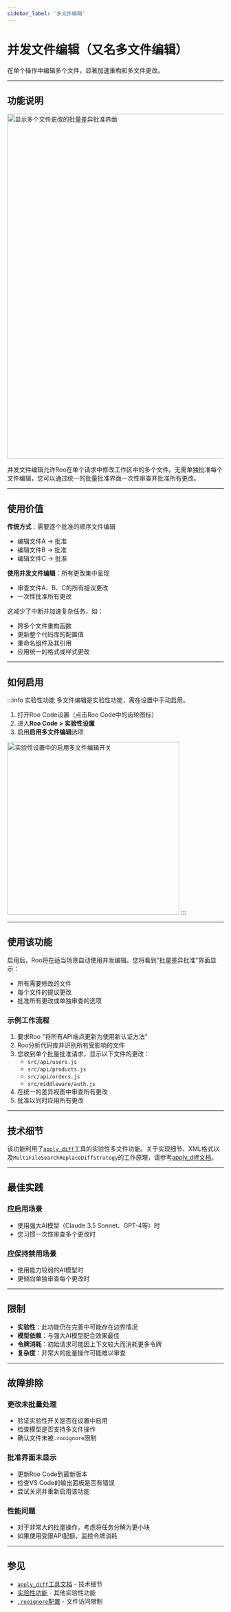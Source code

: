 ```yaml
---
sidebar_label: '多文件编辑'
---
```


# 并发文件编辑（又名多文件编辑）

在单个操作中编辑多个文件，显著加速重构和多文件更改。

---

## 功能说明

<img src="/img/concurrent-file-edits/concurrent-file-edits-1.png" alt="显示多个文件更改的批量差异批准界面" width="800" />

并发文件编辑允许Roo在单个请求中修改工作区中的多个文件。无需单独批准每个文件编辑，您可以通过统一的批量批准界面一次性审查并批准所有更改。

---

## 使用价值

**传统方式**：需要逐个批准的顺序文件编辑
- 编辑文件A → 批准
- 编辑文件B → 批准
- 编辑文件C → 批准

**使用并发文件编辑**：所有更改集中呈现
- 审查文件A、B、C的所有提议更改
- 一次性批准所有更改

这减少了中断并加速复杂任务，如：
- 跨多个文件重构函数
- 更新整个代码库的配置值
- 重命名组件及其引用
- 应用统一的格式或样式更改

---

## 如何启用

:::info 实验性功能
多文件编辑是实验性功能，需在设置中手动启用。

1. 打开Roo Code设置（点击Roo Code中的齿轮图标）
2. 进入**Roo Code > 实验性设置**
3. 启用**启用多文件编辑**选项

<img src="/img/concurrent-file-edits/concurrent-file-edits.png" alt="实验性设置中的启用多文件编辑开关" width="400" />
:::

---

## 使用该功能

启用后，Roo将在适当场景自动使用并发编辑。您将看到"批量差异批准"界面显示：

- 所有需要修改的文件
- 每个文件的提议更改
- 批准所有更改或单独审查的选项

### 示例工作流程

1. 要求Roo "将所有API端点更新为使用新认证方法"
2. Roo分析代码库并识别所有受影响的文件
3. 您收到单个批量批准请求，显示以下文件的更改：
    - `src/api/users.js`
    - `src/api/products.js`
    - `src/api/orders.js`
    - `src/middleware/auth.js`
4. 在统一的差异视图中审查所有更改
5. 批准以同时应用所有更改

---

## 技术细节

该功能利用了[`apply_diff`](/advanced-usage/available-tools/apply-diff#experimental-multi-file-edits-multi_file_apply_diff)工具的实验性多文件功能。关于实现细节、XML格式以及`MultiFileSearchReplaceDiffStrategy`的工作原理，请参考[apply_diff文档](/advanced-usage/available-tools/apply-diff#experimental-multi-file-edits-multi_file_apply_diff)。

---

## 最佳实践

### 应启用场景
- 使用强大AI模型（Claude 3.5 Sonnet、GPT-4等）时
- 您习惯一次性审查多个更改时

### 应保持禁用场景
- 使用能力较弱的AI模型时
- 更倾向单独审查每个更改时

---

## 限制

- **实验性**：此功能仍在完善中可能存在边界情况
- **模型依赖**：与强大AI模型配合效果最佳
- **令牌消耗**：初始请求可能因上下文较大而消耗更多令牌
- **复杂度**：非常大的批量操作可能难以审查

---

## 故障排除

### 更改未批量处理
- 验证实验性开关是否在设置中启用
- 检查模型是否支持多文件操作
- 确认文件未被`.rooignore`限制

### 批准界面未显示
- 更新Roo Code到最新版本
- 检查VS Code的输出面板是否有错误
- 尝试关闭并重新启用该功能

### 性能问题
- 对于非常大的批量操作，考虑将任务分解为更小块
- 如果使用受限API配额，监控令牌消耗

---

## 参见

- [`apply_diff`工具文档](/advanced-usage/available-tools/apply-diff) - 技术细节
- [实验性功能](/features/experimental/experimental-features) - 其他实验性功能
- [`.rooignore`配置](/features/rooignore) - 文件访问限制